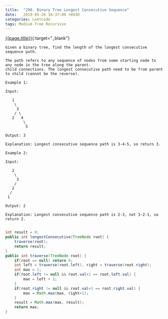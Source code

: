 ```yaml
---
title:  "298. Binary Tree Longest Consecutive Sequence"
date:   2019-05-26 16:37:00 +0930
categories: Leetcode
tags: Medium Tree Recursive
---
```


[{{page.title}}](https://leetcode.com/problems/binary-tree-longest-consecutive-sequence/){:target="_blank"}

    Given a binary tree, find the length of the longest consecutive sequence path.

    The path refers to any sequence of nodes from some starting node to any node in the tree along the parent-
    child connections. The longest consecutive path need to be from parent to child (cannot be the reverse).

    Example 1:

    Input:

       1
        \
         3
        / \
       2   4
            \
             5

    Output: 3

    Explanation: Longest consecutive sequence path is 3-4-5, so return 3.

    Example 2:

    Input:

       2
        \
         3
        /
       2
      /
     1

    Output: 2

    Explanation: Longest consecutive sequence path is 2-3, not 3-2-1, so return 2.

```java

int result = 0;
public int longestConsecutive(TreeNode root) {
    traverse(root);
    return result;
}
public int traverse(TreeNode root) {
    if(root == null) return 0;
    int left = traverse(root.left), right = traverse(root.right);
    int max = 1;
    if(root.left != null && root.val+1 == root.left.val) {
        max = left + 1;
    }
    if(root.right != null && root.val+1 == root.right.val) {
        max = Math.max(max, right+1);
    }
    result = Math.max(max, result);
    return max;
}
```
